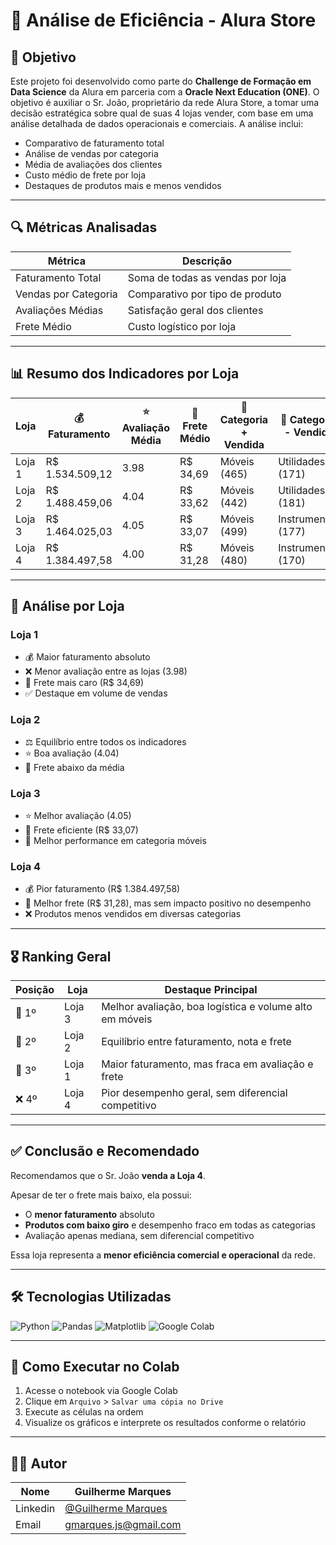 # 🌟 Análise de Eficiência - Alura Store

## 📀 Objetivo

Este projeto foi desenvolvido como parte do **Challenge de Formação em Data Science** da Alura em parceria com a **Oracle Next Education (ONE)**. O objetivo é auxiliar o Sr. João, proprietário da rede Alura Store, a tomar uma decisão estratégica sobre qual de suas 4 lojas vender, com base em uma análise detalhada de dados operacionais e comerciais. A análise inclui:

* Comparativo de faturamento total
* Análise de vendas por categoria
* Média de avaliações dos clientes
* Custo médio de frete por loja
* Destaques de produtos mais e menos vendidos

---

## 🔍 Métricas Analisadas

| Métrica              | Descrição                        | 
| -------------------- | -------------------------------- | 
| Faturamento Total    | Soma de todas as vendas por loja |
| Vendas por Categoria | Comparativo por tipo de produto  |
| Avaliações Médias    | Satisfação geral dos clientes    | 
| Frete Médio          | Custo logístico por loja         |

---

## 📊 Resumo dos Indicadores por Loja

| Loja   | 💰 Faturamento   | ⭐ Avaliação Média | 🚚 Frete Médio | 🍎 Categoria + Vendida | 🌾 Categoria - Vendida |
| ------ | ---------------- | ----------------- | -------------- | ---------------------- | ---------------------- |
| Loja 1 | R\$ 1.534.509,12 | 3.98              | R\$ 34,69      | Móveis (465)           | Utilidades (171)       |
| Loja 2 | R\$ 1.488.459,06 | 4.04              | R\$ 33,62      | Móveis (442)           | Utilidades (181)       |
| Loja 3 | R\$ 1.464.025,03 | 4.05              | R\$ 33,07      | Móveis (499)           | Instrumentos (177)     |
| Loja 4 | R\$ 1.384.497,58 | 4.00              | R\$ 31,28      | Móveis (480)           | Instrumentos (170)     |

---

## 🏢 Análise por Loja

### Loja 1

* 💰 Maior faturamento absoluto
* ❌ Menor avaliação entre as lojas (3.98)
* 🚚 Frete mais caro (R\$ 34,69)
* ✅ Destaque em volume de vendas

### Loja 2

* ⚖️ Equilíbrio entre todos os indicadores
* ⭐ Boa avaliação (4.04)
* 🚚 Frete abaixo da média

### Loja 3

* ⭐ Melhor avaliação (4.05)
* 🚚 Frete eficiente (R\$ 33,07)
* 💼 Melhor performance em categoria móveis

### Loja 4

* 💰 Pior faturamento (R\$ 1.384.497,58)
* 🚚 Melhor frete (R\$ 31,28), mas sem impacto positivo no desempenho
* ❌ Produtos menos vendidos em diversas categorias

---

## 🎖️ Ranking Geral

| Posição | Loja   | Destaque Principal                                      |
| ------- | ------ | ------------------------------------------------------- |
| 🥇 1º   | Loja 3 | Melhor avaliação, boa logística e volume alto em móveis |
| 🥈 2º   | Loja 2 | Equilíbrio entre faturamento, nota e frete              |
| 🥉 3º   | Loja 1 | Maior faturamento, mas fraca em avaliação e frete       |
| ❌ 4º    | Loja 4 | Pior desempenho geral, sem diferencial competitivo      |

---

## ✅ Conclusão e Recomendado

Recomendamos que o Sr. João **venda a Loja 4**.

Apesar de ter o frete mais baixo, ela possui:

* O **menor faturamento** absoluto
* **Produtos com baixo giro** e desempenho fraco em todas as categorias
* Avaliação apenas mediana, sem diferencial competitivo

Essa loja representa a **menor eficiência comercial e operacional** da rede.

---

## 🛠️ Tecnologias Utilizadas

![Python](https://img.shields.io/badge/Python-3776AB?style=for-the-badge\&logo=python\&logoColor=white)
![Pandas](https://img.shields.io/badge/Pandas-2C2D72?style=for-the-badge\&logo=pandas\&logoColor=white)
![Matplotlib](https://img.shields.io/badge/Matplotlib-%23ffffff.svg?style=for-the-badge\&logo=Matplotlib\&logoColor=black)
![Google Colab](https://img.shields.io/badge/Colab-F9AB00?style=for-the-badge\&logo=googlecolab\&color=525252)

---

## 🚀 Como Executar no Colab

1. Acesse o notebook via Google Colab
2. Clique em `Arquivo` > `Salvar uma cópia no Drive`
3. Execute as células na ordem
4. Visualize os gráficos e interprete os resultados conforme o relatório

---

## 👨‍💼 Autor

| Nome     | Guilherme Marques                                 |
| -------- | ------------------------------------------------- |
| Linkedin | [@Guilherme Marques](www.linkedin.com/in/guilhermemarques-dev)      |
| Email    | [gmarques.js@gmail.com](mailto:gmarques.js@email.com)               |
